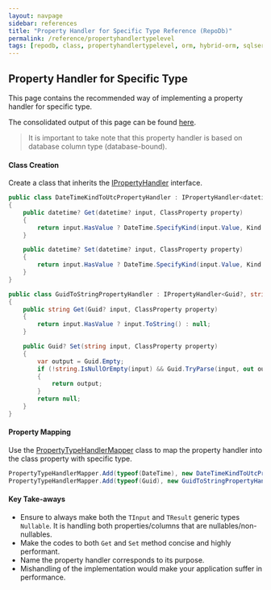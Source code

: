 ```yaml
---
layout: navpage
sidebar: references
title: "Property Handler for Specific Type Reference (RepoDb)"
permalink: /reference/propertyhandlertypelevel
tags: [repodb, class, propertyhandlertypelevel, orm, hybrid-orm, sqlserver, sqlite, mysql, postgresql]
---
```


## Property Handler for Specific Type

This page contains the recommended way of implementing a property handler for specific type.

The consolidated output of this page can be found [here](/reference/output/propertyhandlertypelevel).

> It is important to take note that this property handler is based on database column type (database-bound).

#### Class Creation

Create a class that inherits the [IPropertyHandler](/interface/ipropertyhandler) interface.

```csharp
public class DateTimeKindToUtcPropertyHandler : IPropertyHandler<datetime?, datetime?>
{
    public datetime? Get(datetime? input, ClassProperty property)
    {
        return input.HasValue ? DateTime.SpecifyKind(input.Value, Kind.Utc) : null;
    }

    public datetime? Set(datetime? input, ClassProperty property)
    {
        return input.HasValue ? DateTime.SpecifyKind(input.Value, Kind.Unspecified) : null;
    }
}

public class GuidToStringPropertyHandler : IPropertyHandler<Guid?, string>
{
    public string Get(Guid? input, ClassProperty property)
    {
        return input.HasValue ? input.ToString() : null;
    }

    public Guid? Set(string input, ClassProperty property)
    {
        var output = Guid.Empty;
        if (!string.IsNullOrEmpty(input) && Guid.TryParse(input, out output))
        {
            return output;
        }
        return null;
    }
}
```

#### Property Mapping

Use the [PropertyTypeHandlerMapper](/mapper/propertytypehandlermapper) class to map the property handler into the class property with specific type.

```csharp
PropertyTypeHandlerMapper.Add(typeof(DateTime), new DateTimeKindToUtcPropertyHandler());
PropertyTypeHandlerMapper.Add(typeof(Guid), new GuidToStringPropertyHandler());
```

#### Key Take-aways

- Ensure to always make both the `TInput` and `TResult` generic types `Nullable`. It is handling both properties/columns that are nullables/non-nullables.
- Make the codes to both `Get` and `Set` method concise and highly performant.
- Name the property handler corresponds to its purpose.
- Mishandling of the implementation would make your application suffer in performance.
